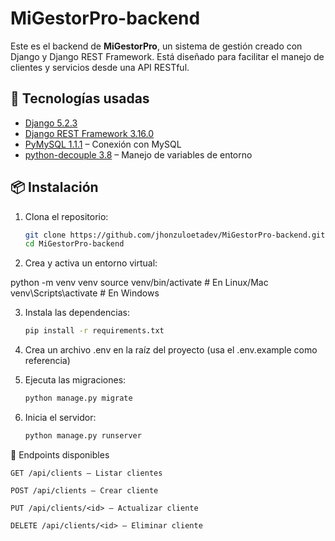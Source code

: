 # MiGestorPro-backend

Este es el backend de **MiGestorPro**, un sistema de gestión creado con Django y Django REST Framework. Está diseñado para facilitar el manejo de clientes y servicios desde una API RESTful.

## 🚀 Tecnologías usadas

- [Django 5.2.3](https://www.djangoproject.com/)
- [Django REST Framework 3.16.0](https://www.django-rest-framework.org/)
- [PyMySQL 1.1.1](https://pymysql.readthedocs.io/en/latest/) – Conexión con MySQL
- [python-decouple 3.8](https://pypi.org/project/python-decouple/) – Manejo de variables de entorno

## 📦 Instalación

1. Clona el repositorio:

   ```bash
   git clone https://github.com/jhonzuloetadev/MiGestorPro-backend.git
   cd MiGestorPro-backend


2. Crea y activa un entorno virtual:

python -m venv venv
source venv/bin/activate   # En Linux/Mac
venv\Scripts\activate      # En Windows


3. Instala las dependencias:

    ```bash
    pip install -r requirements.txt


4. Crea un archivo .env en la raíz del proyecto (usa el .env.example como referencia)

5. Ejecuta las migraciones:

    ```bash
    python manage.py migrate

6. Inicia el servidor:

    ```bash
    python manage.py runserver


🧪 Endpoints disponibles

    GET /api/clients – Listar clientes

    POST /api/clients – Crear cliente

    PUT /api/clients/<id> – Actualizar cliente

    DELETE /api/clients/<id> – Eliminar cliente